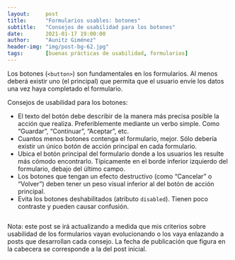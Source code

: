```yaml
---
layout:     post
title:      "Formularios usables: botones"
subtitle:   "Consejos de usabilidad para los botones"
date:       2021-01-17 19:00:00
author:     "Aunitz Giménez"
header-img: "img/post-bg-62.jpg"
tags:       [buenas prácticas de usabilidad, formularios]
---
```


<p>Los botones (<code>&lt;button&gt;</code>) son fundamentales en los formularios. Al menos deberá existir uno (el principal) que permita que el usuario envíe los datos una vez haya completado el formulario.</p>

<p>Consejos de usabilidad para los botones:</p>

<ul>
    <li>El texto del botón debe describir de la manera más precisa posible la acción que realiza. Preferiblemente mediante un verbo simple. Como “Guardar”, “Continuar”, “Aceptar”, etc.</li>
    <li>Cuantos menos botones contenga el formulario, mejor. Sólo debería existir un único botón de acción principal en cada formulario.</li>
    <li>Ubica el botón principal del formulario donde a los usuarios les resulte más cómodo encontrarlo. Típicamente en el borde inferior izquierdo del formulario, debajo del último campo.</li>
    <li>Los botones que tengan un efecto destructivo (como “Cancelar” o “Volver”) deben tener un peso visual inferior al del botón de acción principal.</li>
    <li>Evita los botones deshabilitados (atributo <code>disabled</code>). Tienen poco contraste y pueden causar confusión.</li>
</ul>

<p><img src="{{ site.baseurl }}/img/formularios-usables-botones.png" loading="lazy" alt=""></p>

<p class="small">Nota: este post se irá actualizando a medida que mis criterios sobre usabilidad de los formularios vayan evolucionando o los vaya enlazando a posts que desarrollan cada consejo. La fecha de publicación que figura en la cabecera se corresponde a la del post inicial.</p>